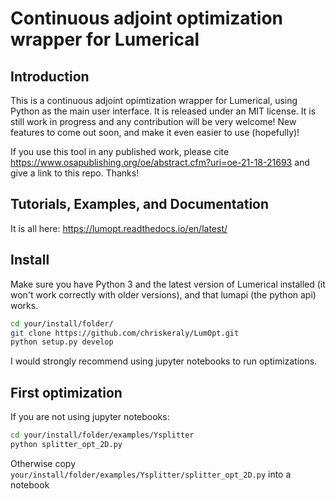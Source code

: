 # Continuous adjoint optimization wrapper for Lumerical

## Introduction

This is a continuous adjoint opimtization wrapper for Lumerical, using Python as the main user interface. It is released under an MIT license. It is still work in progress 
and any contribution will be very welcome! New features to come out soon, and make it even easier to use (hopefully)!

If you use this tool in any published work, please cite https://www.osapublishing.org/oe/abstract.cfm?uri=oe-21-18-21693 and give a link to this repo. Thanks!

## Tutorials, Examples, and Documentation

It is all here: https://lumopt.readthedocs.io/en/latest/

## Install

Make sure you have Python 3 and the latest version of Lumerical installed (it won't work correctly with older versions), and that lumapi (the python api) works.

```bash
cd your/install/folder/
git clone https://github.com/chriskeraly/LumOpt.git
python setup.py develop
```

I would strongly recommend using jupyter notebooks to run optimizations.

## First optimization

If you are not using jupyter notebooks:

```bash
cd your/install/folder/examples/Ysplitter
python splitter_opt_2D.py
```

Otherwise copy `your/install/folder/examples/Ysplitter/splitter_opt_2D.py` into a notebook

